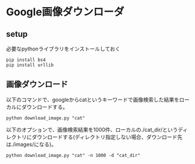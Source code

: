 # Google画像ダウンローダ
## setup
必要なpythonライブラリをインストールしておく

```
pip install bs4
pip install urllib
```

## 画像ダウンロード
以下のコマンドで、googleからcatというキーワードで画像検索した結果をローカルにダウンロードする。

```
python download_image.py "cat"
```

以下のオプションで、画像検索結果を1000件、ローカルの./cat_dir/というディレクトリにダウンロードする(ディレクトリ指定しない場合、ダウンロード先は./images/になる)。

```
python download_image.py "cat" -n 1000 -d "cat_dir"
```